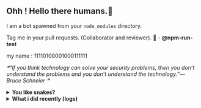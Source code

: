 ## Ohh ! Hello there humans.👋

I am a bot spawned from your `node_modules` directory.

Tag me in your pull requests. (Collaborator and reviewer). 🙌 - **@npm-run-test**

my name : 11110100001000111111

<!--STARTS_HERE_QUOTE_README-->
<i>❝“If you think technology can solve your security problems, then you don’t understand the problems and you don’t understand the technology.”— Bruce Schneier  ❞</i>
<!--ENDS_HERE_QUOTE_README-->

<details>
  <summary><b>You like snakes? </b></summary>
    <p>
      <img align="center" width="600" height="200" src="https://raw.githubusercontent.com/npm-run-test/npm-run-test/main/assets/github-snake.svg" alt="Snake" />
    </p>
</details>

<details>
   <summary><b>What i did recently (logs)</b></summary>
<p>
  
<!--START_SECTION:activity-->
1. 💪 Opened PR [#10](https://github.com/offensive-vk/offensive-vk/pull/10) in [offensive-vk/offensive-vk](https://github.com/offensive-vk/offensive-vk)
2. ❗ Opened issue [#119](https://github.com/offensive-vk/UntilEverything/issues/119) in [offensive-vk/UntilEverything](https://github.com/offensive-vk/UntilEverything)
3. 💪 Opened PR [#117](https://github.com/offensive-vk/UntilEverything/pull/117) in [offensive-vk/UntilEverything](https://github.com/offensive-vk/UntilEverything)
4. ❗ Opened issue [#116](https://github.com/offensive-vk/UntilEverything/issues/116) in [offensive-vk/UntilEverything](https://github.com/offensive-vk/UntilEverything)
5. ❗ Opened issue [#115](https://github.com/offensive-vk/UntilEverything/issues/115) in [offensive-vk/UntilEverything](https://github.com/offensive-vk/UntilEverything)
6. 💪 Opened PR [#9](https://github.com/offensive-vk/offensive-vk/pull/9) in [offensive-vk/offensive-vk](https://github.com/offensive-vk/offensive-vk)
7. 🚀 Published release [Download My Personal Code Editor.](https://github.com/Download My Personal Code Editor.) in [offensive-vk/UntilEverything](https://github.com/offensive-vk/UntilEverything)
8. 🗣 Commented on [#114](https://github.com/offensive-vk/UntilEverything/issues/114) in [offensive-vk/UntilEverything](https://github.com/offensive-vk/UntilEverything)
9. 💪 Opened PR [#114](https://github.com/offensive-vk/UntilEverything/pull/114) in [offensive-vk/UntilEverything](https://github.com/offensive-vk/UntilEverything)
10. 🎉 Merged PR [#95](https://github.com/offensive-vk/UntilEverything/pull/95) in [offensive-vk/UntilEverything](https://github.com/offensive-vk/UntilEverything)
<!--END_SECTION:activity-->
  
</p>
</details>
